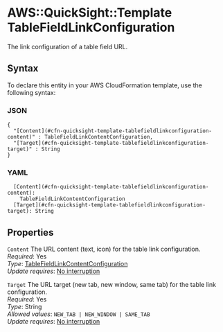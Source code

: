 # AWS::QuickSight::Template TableFieldLinkConfiguration<a name="aws-properties-quicksight-template-tablefieldlinkconfiguration"></a>

The link configuration of a table field URL\.

## Syntax<a name="aws-properties-quicksight-template-tablefieldlinkconfiguration-syntax"></a>

To declare this entity in your AWS CloudFormation template, use the following syntax:

### JSON<a name="aws-properties-quicksight-template-tablefieldlinkconfiguration-syntax.json"></a>

```
{
  "[Content](#cfn-quicksight-template-tablefieldlinkconfiguration-content)" : TableFieldLinkContentConfiguration,
  "[Target](#cfn-quicksight-template-tablefieldlinkconfiguration-target)" : String
}
```

### YAML<a name="aws-properties-quicksight-template-tablefieldlinkconfiguration-syntax.yaml"></a>

```
  [Content](#cfn-quicksight-template-tablefieldlinkconfiguration-content):
    TableFieldLinkContentConfiguration
  [Target](#cfn-quicksight-template-tablefieldlinkconfiguration-target): String
```

## Properties<a name="aws-properties-quicksight-template-tablefieldlinkconfiguration-properties"></a>

`Content` <a name="cfn-quicksight-template-tablefieldlinkconfiguration-content"></a>
The URL content \(text, icon\) for the table link configuration\.  
_Required_: Yes  
_Type_: [TableFieldLinkContentConfiguration](aws-properties-quicksight-template-tablefieldlinkcontentconfiguration.md)  
_Update requires_: [No interruption](https://docs.aws.amazon.com/AWSCloudFormation/latest/UserGuide/using-cfn-updating-stacks-update-behaviors.html#update-no-interrupt)

`Target` <a name="cfn-quicksight-template-tablefieldlinkconfiguration-target"></a>
The URL target \(new tab, new window, same tab\) for the table link configuration\.  
_Required_: Yes  
_Type_: String  
_Allowed values_: `NEW_TAB | NEW_WINDOW | SAME_TAB`  
_Update requires_: [No interruption](https://docs.aws.amazon.com/AWSCloudFormation/latest/UserGuide/using-cfn-updating-stacks-update-behaviors.html#update-no-interrupt)

